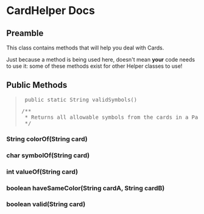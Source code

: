 # CardHelper Docs

## Preamble

This class contains methods that will help you deal with Cards.

Just because a method is being used here, doesn't mean **your** code needs to use it: some of these methods exist for other Helper classes to use!

## Public Methods

> <pre> public static String validSymbols()</pre>
> <pre>
> /**
>  * Returns all allowable symbols from the cards in a Parade deck.
>  */
> </pre>

### String colorOf(String card)

### char symbolOf(String card)

### int valueOf(String card)

### boolean haveSameColor(String cardA, String cardB)

### boolean valid(String card)
